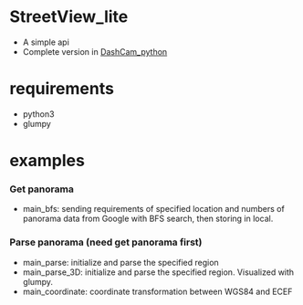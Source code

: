 # StreetView_lite
- A simple api
- Complete version in [DashCam_python](https://github.com/ydnaandy123/DashCam_python) 

# requirements
- python3
- glumpy

# examples
### Get panorama
- main_bfs: sending requirements of specified location and numbers of panorama data from Google with BFS search, 
then storing in local.
    
### Parse panorama (need get panorama first)
- main_parse: initialize and parse the specified region
- main_parse_3D: initialize and parse the specified region. Visualized with glumpy.
- main_coordinate: coordinate transformation between WGS84 and ECEF
 